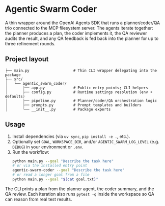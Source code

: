 # Agentic Swarm Coder

A thin wrapper around the OpenAI Agents SDK that runs a planner/coder/QA trio
connected to the MCP filesystem server. The agents iterate together: the planner
produces a plan, the coder implements it, the QA reviewer audits the result, and
any QA feedback is fed back into the planner for up to three refinement rounds.

## Project layout

```
├── main.py                    # Thin CLI wrapper delegating into the package
├── src/
│   └── agentic_swarm_coder/
│       ├── app.py             # Public entry points; CLI helpers
│       ├── config.py          # Runtime settings resolution (env + defaults)
│       ├── pipeline.py        # Planner/coder/QA orchestration logic
│       ├── prompts.py         # Prompt templates and builders
│       └── __init__.py        # Package exports
```

## Usage

1. Install dependencies (via `uv sync`, `pip install -e .`, etc.).
2. Optionally set `GOAL`, `WORKSPACE_DIR`, and/or `AGENTIC_SWARM_LOG_LEVEL` (e.g. `DEBUG`) in your environment or `.env`.
3. Run the workflow:
   ```bash
   python main.py --goal "Describe the task here"
   # or via the installed entry point
   agentic-swarm-coder --goal "Describe the task here"
   # or read a longer goal from a file
   python main.py --goal "$(cat goal.txt)"
   ```

The CLI prints a plan from the planner agent, the coder summary, and the QA review.
Each iteration also runs `pytest -q` inside the workspace so QA can reason from real test results.
